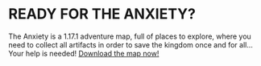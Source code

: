 # **READY FOR THE ANXIETY?**

The Anxiety is a 1.17.1 adventure map, full of places to explore, where you need to collect all artifacts in order to save the kingdom once and for all... Your help is needed! [Download the map now!]()
